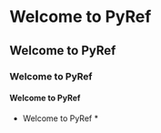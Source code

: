 # Welcome to PyRef
## Welcome to PyRef
### Welcome to PyRef
#### Welcome to PyRef

* Welcome to PyRef *
